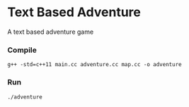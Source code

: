 # Text Based Adventure
A text based adventure game

### Compile
`g++ -std=c++11 main.cc adventure.cc map.cc -o adventure`

### Run
`./adventure`
